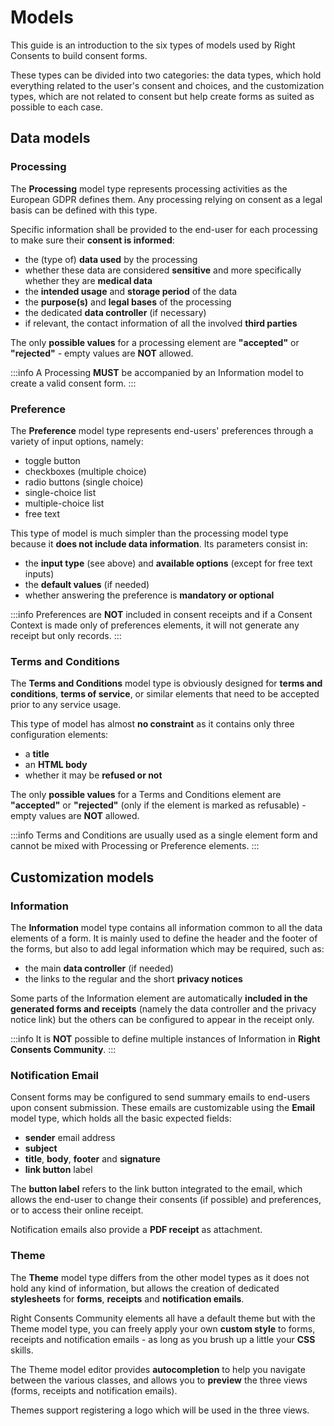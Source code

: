 # Models

This guide is an introduction to the six types of models used by Right Consents to build consent forms.

These types can be divided into two categories: the data types, which hold everything related to the user's consent and choices, and the customization types, which are not related to consent but help create forms as suited as possible to each case.

## Data models

### Processing

The **Processing** model type represents processing activities as the European GDPR defines them. Any processing relying on consent as a legal basis can be defined with this type.

Specific information shall be provided to the end-user for each processing to make sure their **consent is informed**:
- the (type of) **data used** by the processing
- whether these data are considered **sensitive** and more specifically whether they are **medical data**
- the **intended usage** and **storage period** of the data
- the **purpose(s)** and **legal bases** of the processing
- the dedicated **data controller** (if necessary)
- if relevant, the contact information of all the involved **third parties**

The only **possible values** for a processing element are **"accepted"** or **"rejected"** - empty values are **NOT** allowed.

:::info
A Processing **MUST** be accompanied by an Information model to create a valid consent form.
:::

### Preference

The **Preference** model type represents end-users' preferences through a variety of input options, namely:
- toggle button
- checkboxes (multiple choice)
- radio buttons (single choice)
- single-choice list
- multiple-choice list
- free text

This type of model is much simpler than the processing model type because it **does not include data information**. Its parameters consist in:
- the **input type** (see above) and **available options** (except for free text inputs)
- the **default values** (if needed)
- whether answering the preference is **mandatory or optional**

:::info
Preferences are **NOT** included in consent receipts and if a Consent Context is made only of preferences elements, it will not generate any receipt but only records.
:::

### Terms and Conditions

The **Terms and Conditions** model type is obviously designed for **terms and conditions**, **terms of service**, or similar elements that need to be accepted prior to any service usage.

This type of model has almost **no constraint** as it contains only three configuration elements:
- a **title**
- an **HTML body**
- whether it may be **refused or not**

The only **possible values** for a Terms and Conditions element are **"accepted"** or **"rejected"** (only if the element is marked as refusable) - empty values are **NOT** allowed.

:::info
Terms and Conditions are usually used as a single element form and cannot be mixed with Processing or Preference elements.
:::

## Customization models

### Information

The **Information** model type contains all information common to all the data elements of a form. It is mainly used to define the header and the footer of the forms, but also to add legal information which may be required, such as:
- the main **data controller** (if needed)
- the links to the regular and the short **privacy notices**

Some parts of the Information element are automatically **included in the generated forms and receipts** (namely the data controller and the privacy notice link) but the others can be configured to appear in the receipt only.

:::info
It is **NOT** possible to define multiple instances of Information in **Right Consents Community**.
:::

### Notification Email

Consent forms may be configured to send summary emails to end-users upon consent submission. These emails are customizable using the **Email** model type, which holds all the basic expected fields:
- **sender** email address
- **subject**
- **title**, **body**, **footer** and **signature**
- **link button** label

The **button label** refers to the link button integrated to the email, which allows the end-user to change their consents (if possible) and preferences, or to access their online receipt.

Notification emails also provide a **PDF receipt** as attachment.

### Theme

The **Theme** model type differs from the other model types as it does not hold any kind of information, but allows the creation of dedicated **stylesheets** for **forms**, **receipts** and **notification emails**.

Right Consents Community elements all have a default theme but with the Theme model type, you can freely apply your own **custom style** to forms, receipts and notification emails - as long as you brush up a little your **CSS** skills.

The Theme model editor provides **autocompletion** to help you navigate between the various classes, and allows you to **preview** the three views (forms, receipts and notification emails).

Themes support registering a logo which will be used in the three views.
